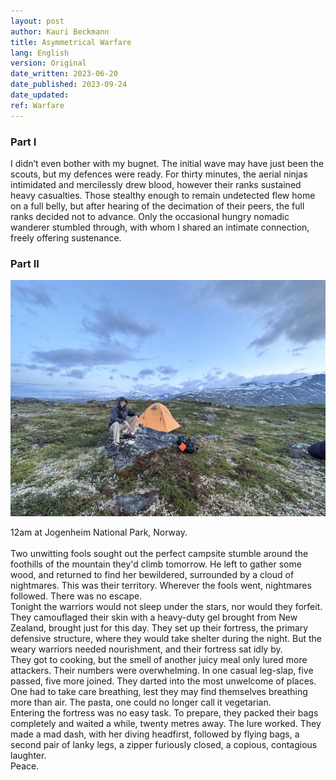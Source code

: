 ```yaml
---
layout: post
author: Kauri Beckmann
title: Asymmetrical Warfare
lang: English
version: Original
date_written: 2023-06-20
date_published: 2023-09-24
date_updated: 
ref: Warfare
---
```


### Part I

I didn’t even bother with my bugnet. The initial wave may have just been the scouts, but my defences were ready. For thirty minutes, the aerial ninjas intimidated and mercilessly drew blood, however their ranks sustained heavy casualties. Those stealthy enough to remain undetected flew home on a full belly, but after hearing of the decimation of their peers, the full ranks decided not to advance. Only the occasional hungry nomadic wanderer stumbled through, with whom I shared an intimate connection, freely offering sustenance.

### Part II

![warfare_jogenheim](\assets\images\warfare_jogenheim.JPG)
<figcaption>12am at Jogenheim National Park, Norway.</figcaption>

<br>
Two unwitting fools sought out the perfect campsite stumble around the foothills of the mountain they'd climb tomorrow. He left to gather some wood, and returned to find her bewildered, surrounded by a cloud of nightmares. This was their territory. Wherever the fools went, nightmares followed. There was no escape.

<br>
Tonight the warriors would not sleep under the stars, nor would they forfeit. They camouflaged their skin with a heavy-duty gel brought from New Zealand, brought just for this day. They set up their fortress, the primary defensive structure, where they would take shelter during the night. But the weary warriors needed nourishment, and their fortress sat idly by.

<br>
They got to cooking, but the smell of another juicy meal only lured more attackers. Their numbers were overwhelming. In one casual leg-slap, five passed, five more joined. They darted into the most unwelcome of places. One had to take care breathing, lest they may find themselves breathing more than air. The pasta, one could no longer call it vegetarian.

<br>
Entering the fortress was no easy task. To prepare, they packed their bags completely and waited a while, twenty metres away. The lure worked. They made a mad dash, with her diving headfirst, followed by flying bags, a second pair of lanky legs, a zipper furiously closed, a copious, contagious laughter.

<br>
Peace.